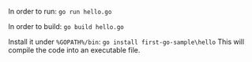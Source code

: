 In order to run: `go run hello.go`

In order to build: `go build hello.go`

Install it under `%GOPATH%/bin`: `go install first-go-sample\hello` This will compile the code into an executable file.